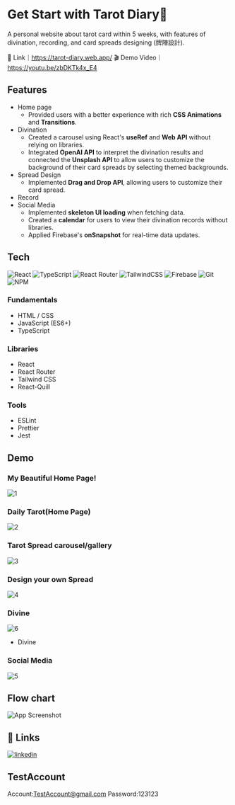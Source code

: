 # Get Start with Tarot Diary🔮

A personal website about tarot card within 5 weeks, with features of divination, recording, and card spreads designing (牌陣設計).

🔗 Link｜https://tarot-diary.web.app/
🎬 Demo Video｜https://youtu.be/zbDKTk4x_E4

## Features
- Home page
  -  Provided users with a better experience with rich **CSS Animations** and **Transitions**.
- Divination
  - Created a carousel using React's **useRef** and **Web API** without relying on libraries.
  - Integrated **OpenAI API** to interpret the divination results and connected the **Unsplash API** to allow users to customize the background of their card spreads by selecting themed backgrounds.
- Spread Design
  -  Implemented **Drag and Drop API**, allowing users to customize their card spread.
- Record
- Social Media
  - Implemented **skeleton UI loading** when fetching data.
  - Created a **calendar** for users to view their divination records without libraries.
  - Applied Firebase's **onSnapshot** for real-time data updates.


## Tech

![React](https://img.shields.io/badge/react-%2320232a.svg?style=for-the-badge&logo=react&logoColor=%2361DAFB) ![TypeScript](https://img.shields.io/badge/typescript-%23007ACC.svg?style=for-the-badge&logo=typescript&logoColor=white) ![React Router](https://img.shields.io/badge/React_Router-CA4245?style=for-the-badge&logo=react-router&logoColor=white) ![TailwindCSS](https://img.shields.io/badge/tailwindcss-%2338B2AC.svg?style=for-the-badge&logo=tailwind-css&logoColor=white) ![Firebase](https://img.shields.io/badge/Firebase-039BE5?style=for-the-badge&logo=Firebase&logoColor=white) ![Git](https://img.shields.io/badge/git-%23F05033.svg?style=for-the-badge&logo=git&logoColor=white) ![NPM](https://img.shields.io/badge/NPM-%23CB3837.svg?style=for-the-badge&logo=npm&logoColor=white)

### Fundamentals

- HTML / CSS
- JavaScript (ES6+)
- TypeScript

### Libraries
- React
- React Router
- Tailwind CSS
- React-Quill

### Tools
- ESLint
- Prettier
- Jest


## Demo
### My Beautiful Home Page!
![1](https://github.com/momi329/Tarot-Diary/assets/114843634/34c57a49-dff0-44dd-b6ea-5010560160c3)

### Daily Tarot(Home Page)
![2](https://github.com/momi329/Tarot-Diary/assets/114843634/8a2b6612-93cf-49ca-8cb6-01d9789ffc6d)


### Tarot Spread carousel/gallery
![3](https://github.com/momi329/Tarot-Diary/assets/114843634/bc45a8bd-160b-4b2e-9df0-30d4c5cf9d87)


### Design your own Spread
![4](https://github.com/momi329/Tarot-Diary/assets/114843634/bea8eea0-8b6b-40aa-bd98-f907359cd008)


### Divine
![6](https://github.com/momi329/Tarot-Diary/assets/114843634/7d21151e-0d07-4dba-8833-6fbd17b28426)
- Divine

### Social Media
![5](https://github.com/momi329/Tarot-Diary/assets/114843634/7cc8ffee-47c9-45e2-8755-dc2a5cf5a860)


## Flow chart

![App Screenshot](https://firebasestorage.googleapis.com/v0/b/tarot-diary.appspot.com/o/images%2F%E6%88%AA%E5%9C%96%202023-05-19%20%E4%B8%8A%E5%8D%885.46.27.png?alt=media&token=ea80faeb-b865-4fe6-99ec-4d8e661d8c8c)


## 🔗 Links

[![linkedin](https://img.shields.io/badge/linkedin-0A66C2?style=for-the-badge&logo=linkedin&logoColor=white)](https://www.linkedin.com/in/macymacy/)

## TestAccount

Account:TestAccount@gmail.com
Password:123123
